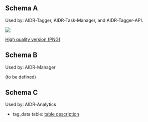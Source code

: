 ## Schema A 
Used by: AIDR-Tagger, AIDR-Task-Manager, and AIDR-Tagger-API.

![](http://i.imgur.com/WEn6pcl.png)

[High quality version (PNG)](http://i.imgur.com/WEn6pcl.png)

## Schema B
Used by: AIDR-Manager

(to be defined)


## Schema C

Used by: AIDR-Analytics

* tag_data table: [table description](https://drive.google.com/open?id=0Bxl4ZF-ufVrpVWdBekVBcmZINTg&authuser=0)

